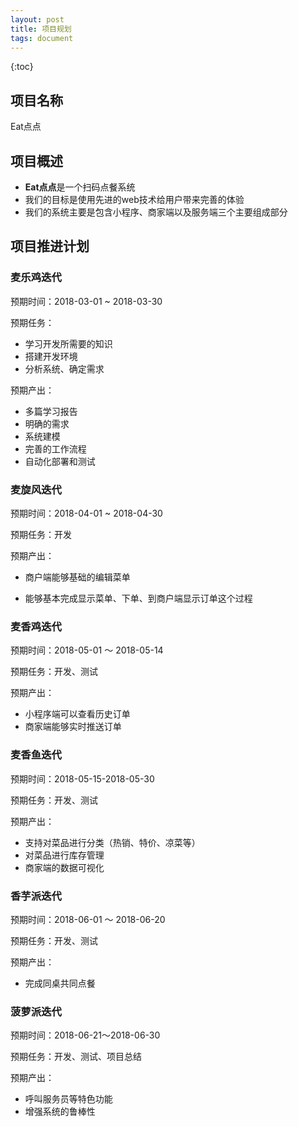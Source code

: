 ```yaml
---
layout: post
title: 项目规划
tags: document
---
```


{:toc}

## 项目名称

Eat点点

## 项目概述

* **Eat点点**是一个扫码点餐系统
* 我们的目标是使用先进的web技术给用户带来完善的体验
* 我们的系统主要是包含小程序、商家端以及服务端三个主要组成部分

## 项目推进计划

### 麦乐鸡迭代

预期时间：2018-03-01 ~ 2018-03-30

预期任务：

* 学习开发所需要的知识
* 搭建开发环境
* 分析系统、确定需求

预期产出：

* 多篇学习报告
* 明确的需求
* 系统建模
* 完善的工作流程
* 自动化部署和测试



### 麦旋风迭代

预期时间：2018-04-01 ~ 2018-04-30

预期任务：开发

预期产出：

* 商户端能够基础的编辑菜单


* 能够基本完成显示菜单、下单、到商户端显示订单这个过程



### 麦香鸡迭代

预期时间：2018-05-01 ～ 2018-05-14

预期任务：开发、测试

预期产出：

* 小程序端可以查看历史订单
* 商家端能够实时推送订单



### 麦香鱼迭代

预期时间：2018-05-15-2018-05-30

预期任务：开发、测试

预期产出：

* 支持对菜品进行分类（热销、特价、凉菜等）
* 对菜品进行库存管理
* 商家端的数据可视化



### 香芋派迭代

预期时间：2018-06-01 ～ 2018-06-20

预期任务：开发、测试

预期产出：

* 完成同桌共同点餐

### 菠萝派迭代

预期时间：2018-06-21～2018-06-30

预期任务：开发、测试、项目总结

预期产出：

* 呼叫服务员等特色功能
* 增强系统的鲁棒性
